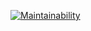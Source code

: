 [![Maintainability](https://api.codeclimate.com/v1/badges/51f64b8abc2ae046db47/maintainability)](https://codeclimate.com/github/mariiia8/frontend-project-44/maintainability)
